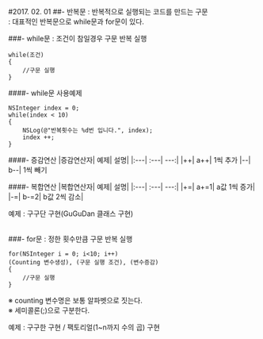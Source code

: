 #2017. 02. 01
##- 반복문
: 반복적으로 실행되는 코드를 만드는 구문<br>
: 대표적인 반복문으로 while문과 for문이 있다.

###- while문
: 조건이 참일경우 구문 반복 실행

	while(조건)
	{
		//구문 실행
	}

####- while문 사용예제

	NSInteger index = 0;
	while(index < 10)
	{
		NSLog(@"반복횟수는 %d번 입니다.", index);
		index ++;
	}
	
####- 증감연산
|증감연산자| 예제| 설명|
|:---| :---| ---:|
|++| a++| 1씩 추가
|--| b--| 1씩 빼기

####- 복합연산
|복합연산자| 예제| 설명|
|:---| :---| ---:|
|+=| a+=1| a값 1씩 증가|
|-=| b-=2| b값 2씩 감소|

예제 : 구구단 구현(GuGuDan 클래스 구현)

<br>
###- for문
: 정한 횟수만큼 구문 반복 실행

	
	for(NSInteger i = 0; i<10; i++)
	(Counting 변수생성), (구문 실행 조건), (변수증감)
	{
		//구문 실행
	}

※ counting 변수명은 보통 알파벳으로 짓는다.<br>
※ 세미콜론(;)으로 구분한다.

예제 : 구구한 구현 / 팩토리얼(1~n까지 수의 곱) 구현
